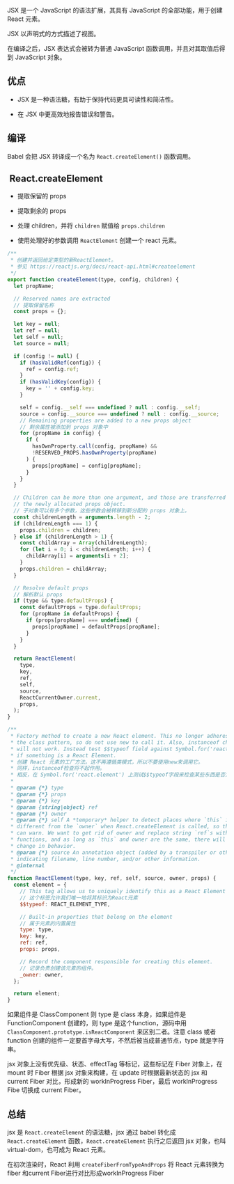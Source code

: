 JSX 是一个 JavaScript 的语法扩展，其具有 JavaScript 的全部功能，用于创建 React 元素。

JSX 以声明式的方式描述了视图。

在编译之后，JSX 表达式会被转为普通 JavaScript 函数调用，并且对其取值后得到 JavaScript 对象。

## 优点

* JSX 是一种语法糖，有助于保持代码更具可读性和简洁性。

* 在 JSX 中更高效地报告错误和警告。

## 编译

Babel 会把 JSX 转译成一个名为 `React.createElement()` 函数调用。


## ​ React.createElement

* 提取保留的 props

* 提取剩余的 props

* 处理 children，并将 `children` 赋值给 `props.children`

* 使用处理好的参数调用 `ReactElement` 创建一个 react 元素。

```js
/**
 * 创建并返回给定类型的新ReactElement。
 * 参见 https://reactjs.org/docs/react-api.html#createelement
 */
export function createElement(type, config, children) {
  let propName;

  // Reserved names are extracted
  // 提取保留名称
  const props = {};

  let key = null;
  let ref = null;
  let self = null;
  let source = null;

  if (config != null) {
    if (hasValidRef(config)) {
      ref = config.ref;
    }
    if (hasValidKey(config)) {
      key = '' + config.key;
    }

    self = config.__self === undefined ? null : config.__self;
    source = config.__source === undefined ? null : config.__source;
    // Remaining properties are added to a new props object
    // 剩余属性被添加到 props 对象中
    for (propName in config) {
      if (
        hasOwnProperty.call(config, propName) &&
        !RESERVED_PROPS.hasOwnProperty(propName)
      ) {
        props[propName] = config[propName];
      }
    }
  }

  // Children can be more than one argument, and those are transferred onto
  // the newly allocated props object.
  // 子对象可以有多个参数，这些参数会被转移到新分配的 props 对象上。
  const childrenLength = arguments.length - 2;
  if (childrenLength === 1) {
    props.children = children;
  } else if (childrenLength > 1) {
    const childArray = Array(childrenLength);
    for (let i = 0; i < childrenLength; i++) {
      childArray[i] = arguments[i + 2];
    }
    props.children = childArray;
  }

  // Resolve default props
  // 解析默认 props
  if (type && type.defaultProps) {
    const defaultProps = type.defaultProps;
    for (propName in defaultProps) {
      if (props[propName] === undefined) {
        props[propName] = defaultProps[propName];
      }
    }
  }

  return ReactElement(
    type,
    key,
    ref,
    self,
    source,
    ReactCurrentOwner.current,
    props,
  );
}
```

```js
/**
 * Factory method to create a new React element. This no longer adheres to
 * the class pattern, so do not use new to call it. Also, instanceof check
 * will not work. Instead test $$typeof field against Symbol.for('react.element') to check
 * if something is a React Element.
 * 创建 React 元素的工厂方法。这不再遵循类模式，所以不要使用new来调用它。
 * 同样，instanceof检查将不起作用。
 * 相反，在 Symbol.for('react.element') 上测试$$typeof字段来检查某些东西是否为React元素
 *
 * @param {*} type
 * @param {*} props
 * @param {*} key
 * @param {string|object} ref
 * @param {*} owner
 * @param {*} self A *temporary* helper to detect places where `this` is
 * different from the `owner` when React.createElement is called, so that we
 * can warn. We want to get rid of owner and replace string `ref`s with arrow
 * functions, and as long as `this` and owner are the same, there will be no
 * change in behavior.
 * @param {*} source An annotation object (added by a transpiler or otherwise)
 * indicating filename, line number, and/or other information.
 * @internal
 */
function ReactElement(type, key, ref, self, source, owner, props) {
  const element = {
    // This tag allows us to uniquely identify this as a React Element
    // 这个标签允许我们唯一地将其标识为React元素
    $$typeof: REACT_ELEMENT_TYPE,

    // Built-in properties that belong on the element
    // 属于元素的内置属性
    type: type,
    key: key,
    ref: ref,
    props: props,

    // Record the component responsible for creating this element.
    // 记录负责创建该元素的组件。
    _owner: owner,
  };

  return element;
}
```

如果组件是 ClassComponent 则 type 是 class 本身，如果组件是 FunctionComponent 创建的，则 type 是这个function，源码中用  `ClassComponent.prototype.isReactComponent` 来区别二者。注意 class 或者 function 创建的组件一定要首字母大写，不然后被当成普通节点，type 就是字符串。

jsx 对象上没有优先级、状态、effectTag 等标记，这些标记在 Fiber 对象上，在 mount 时 Fiber 根据 jsx 对象来构建，在 update 时根据最新状态的 jsx 和 current Fiber 对比，形成新的 workInProgress Fiber，最后 workInProgress Fibe 切换成 current Fiber。

## 总结

jsx 是 `React.createElement` 的语法糖，jsx 通过 babel 转化成 `React.createElement` 函数，`React.createElement` 执行之后返回 jsx 对象，也叫virtual-dom，也可成为 React 元素。

在初次渲染时，React 利用 `createFiberFromTypeAndProps` 将 React 元素转换为 fiber 和current Fiber进行对比形成workInProgress Fiber




